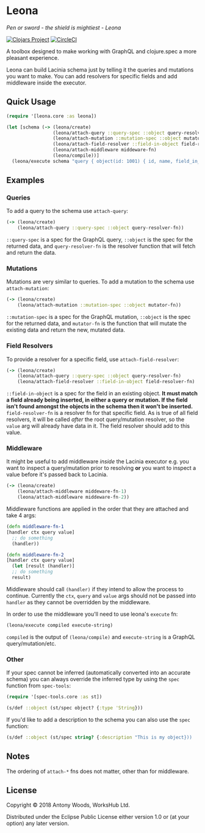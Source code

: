 # Leona
_Pen or sword - the shield is mightiest  - Leona_

[![Clojars Project](https://img.shields.io/clojars/v/workshub/leona.svg)](https://clojars.org/workshub/leona) [![CircleCI](https://circleci.com/gh/WorksHub/leona.svg?style=svg)](https://circleci.com/gh/WorksHub/leona)

A toolbox designed to make working with GraphQL and clojure.spec a more pleasant experience.

Leona can build Lacinia schema just by telling it the queries and mutations you want to make. You can add resolvers for specific fields and add middleware inside the executor.

## Quick Usage

``` clojure
(require '[leona.core :as leona])

(let [schema (-> (leona/create)
                 (leona/attach-query ::query-spec ::object query-resolver-fn)
                 (leona/attach-mutation ::mutation-spec ::object mutator-fn)
                 (leona/attach-field-resolver ::field-in-object field-resolver-fn)
                 (leona/attach-middleware middeware-fn)
                 (leona/compile))]
  (leona/execute schema "query { object(id: 1001) { id, name, field_in_object }}")
```

## Examples

### Queries

To add a query to the schema use `attach-query`:

```clojure
(-> (leona/create)
    (leona/attach-query ::query-spec ::object query-resolver-fn))
```
`::query-spec` is a spec for the GraphQL query, `::object` is the spec for the returned data, and `query-resolver-fn` is the resolver function that will fetch and return the data.

### Mutations

Mutations are very similar to queries. To add a mutation to the schema use `attach-mutation`:

```clojure
(-> (leona/create)
    (leona/attach-mutation ::mutation-spec ::object mutator-fn))
```
`::mutation-spec` is a spec for the GraphQL mutation, `::object` is the spec for the returned data, and `mutator-fn` is the function that will mutate the existing data and return the new, mutated data.

### Field Resolvers

To provide a resolver for a specific field, use `attach-field-resolver`:

```clojure
(-> (leona/create)
    (leona/attach-query ::query-spec ::object query-resolver-fn)
    (leona/attach-field-resolver ::field-in-object field-resolver-fn)
```

`::field-in-object` is a spec for the field in an existing object. **It must match a field already being inserted, in either a query or mutation. If the field isn't found amongst the objects in the schema then it won't be inserted.** `field-resolver-fn` is a resolver fn for that specific field. As is true of all field resolvers, it will be called *after* the root query/mutation resolver, so the `value` arg will already have data in it. The field resolver should add to this value.

### Middleware

It might be useful to add middleware *inside* the Lacinia executor e.g. you want to inspect a query/mutation prior to resolving **or** you want to inspect a value before it's passed back to Lacinia.

```clojure
(-> (leona/create)
    (leona/attach-middleware middeware-fn-1)
    (leona/attach-middleware middeware-fn-2))
```

Middleware functions are applied in the order that they are attached and take 4 args:

```clojure
(defn middleware-fn-1
[handler ctx query value]
  ;; do something
  (handler))

(defn middleware-fn-2
[handler ctx query value]
  (let [result (handler)]
  ;; do something
  result)
```

Middleware should call `(handler)` if they intend to allow the process to continue. Currently the `ctx`, `query` and `value` args should not be passed into `handler` as they cannot be overridden by the middleware.

In order to use the middleware you'll need to use leona's `execute` fn:

```clojure
(leona/execute compiled execute-string)
```

`compiled` is the output of `(leona/compile)` and `execute-string` is a GraphQL query/mutation/etc.

### Other

If your spec cannot be inferred (automatically converted into an accurate schema) you can always override the inferred type by using the `spec` function from `spec-tools`:

```clojure
(require '[spec-tools.core :as st])

(s/def ::object (st/spec object? {:type 'String}))
```

If you'd like to add a description to the schema you can also use the `spec` function:

```clojure
(s/def ::object (st/spec string? {:description "This is my object}))
```

## Notes

The ordering of `attach-*` fns does not matter, other than for middleware.

## License

Copyright © 2018 Antony Woods, WorksHub Ltd.

Distributed under the Eclipse Public License either version 1.0 or (at
your option) any later version.
